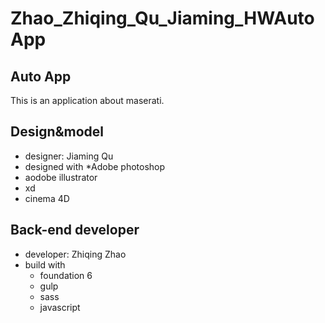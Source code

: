 # Zhao_Zhiqing_Qu_Jiaming_HWAutoApp
## Auto App 
This is an application about maserati.
## Design&model
* designer: Jiaming Qu
* designed with
 *Adobe photoshop
 * aodobe illustrator
 * xd
 * cinema 4D
## Back-end developer
* developer: Zhiqing Zhao     
* build with
  * foundation 6
  * gulp
  * sass
  * javascript
